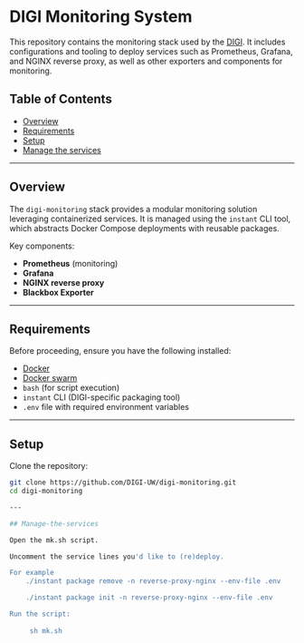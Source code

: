 # DIGI Monitoring System

This repository contains the monitoring stack used by the [DIGI](https://digi.uw.edu/). It includes configurations and tooling to deploy services such as Prometheus, Grafana, and NGINX reverse proxy, as well as other exporters and components for monitoring.

## Table of Contents

- [Overview](#overview)
- [Requirements](#requirements)
- [Setup](#setup)
- [Manage the services](#Manage-the-services)

---

## Overview

The `digi-monitoring` stack provides a modular monitoring solution leveraging containerized services. It is managed using the `instant` CLI tool, which abstracts Docker Compose deployments with reusable packages.

Key components:
- **Prometheus** (monitoring)
- **Grafana**
- **NGINX reverse proxy**
- **Blackbox Exporter**

---

## Requirements

Before proceeding, ensure you have the following installed:

- [Docker](https://www.docker.com/)
- [Docker swarm](https://docs.docker.com/engine/swarm/)
- `bash` (for script execution)
- `instant` CLI (DIGI-specific packaging tool)
- `.env` file with required environment variables

---

## Setup

Clone the repository:

```bash
git clone https://github.com/DIGI-UW/digi-monitoring.git
cd digi-monitoring

---

## Manage-the-services

Open the mk.sh script.

Uncomment the service lines you'd like to (re)deploy.

For example 
    ./instant package remove -n reverse-proxy-nginx --env-file .env

    ./instant package init -n reverse-proxy-nginx --env-file .env

Run the script: 
     
     sh mk.sh

